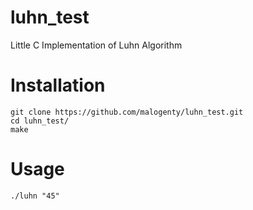 # luhn_test
Little C Implementation of Luhn Algorithm

# Installation
```
git clone https://github.com/malogenty/luhn_test.git
cd luhn_test/
make
```

# Usage
```
./luhn "45"
```